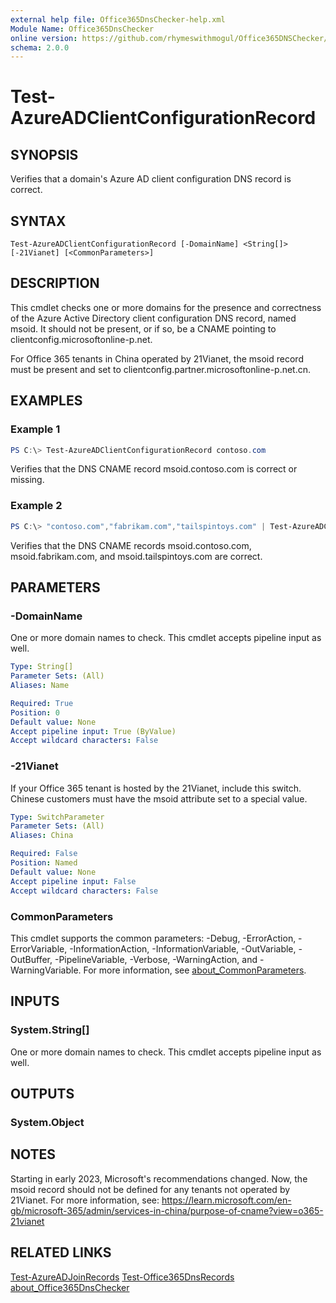 ```yaml
---
external help file: Office365DnsChecker-help.xml
Module Name: Office365DnsChecker
online version: https://github.com/rhymeswithmogul/Office365DNSChecker/blob/master/man/en-US/Test-AzureADClientConfigurationRecord.md
schema: 2.0.0
---
```


# Test-AzureADClientConfigurationRecord

## SYNOPSIS
Verifies that a domain's Azure AD client configuration DNS record is correct.

## SYNTAX

```
Test-AzureADClientConfigurationRecord [-DomainName] <String[]> [-21Vianet] [<CommonParameters>]
```

## DESCRIPTION
This cmdlet checks one or more domains for the presence and correctness of the Azure Active Directory client configuration DNS record, named msoid.  It should not be present, or if so, be a CNAME pointing to clientconfig.microsoftonline-p.net.

For Office 365 tenants in China operated by 21Vianet, the msoid record must be present and set to clientconfig.partner.microsoftonline-p.net.cn.

## EXAMPLES

### Example 1
```powershell
PS C:\> Test-AzureADClientConfigurationRecord contoso.com
```

Verifies that the DNS CNAME record msoid.contoso.com is correct or missing.

### Example 2
```powershell
PS C:\> "contoso.com","fabrikam.com","tailspintoys.com" | Test-AzureADClientConfigurationRecord
```

Verifies that the DNS CNAME records msoid.contoso.com, msoid.fabrikam.com, and msoid.tailspintoys.com are correct.

## PARAMETERS

### -DomainName
One or more domain names to check.  This cmdlet accepts pipeline input as well.

```yaml
Type: String[]
Parameter Sets: (All)
Aliases: Name

Required: True
Position: 0
Default value: None
Accept pipeline input: True (ByValue)
Accept wildcard characters: False
```

### -21Vianet
If your Office 365 tenant is hosted by the 21Vianet, include this switch.  Chinese customers must have the msoid attribute set to a special value.

```yaml
Type: SwitchParameter
Parameter Sets: (All)
Aliases: China

Required: False
Position: Named
Default value: None
Accept pipeline input: False
Accept wildcard characters: False
```

### CommonParameters
This cmdlet supports the common parameters: -Debug, -ErrorAction, -ErrorVariable, -InformationAction, -InformationVariable, -OutVariable, -OutBuffer, -PipelineVariable, -Verbose, -WarningAction, and -WarningVariable. For more information, see [about_CommonParameters](http://go.microsoft.com/fwlink/?LinkID=113216).

## INPUTS

### System.String[]
One or more domain names to check.  This cmdlet accepts pipeline input as well.

## OUTPUTS

### System.Object

## NOTES
Starting in early 2023, Microsoft's recommendations changed.  Now, the msoid record should not be defined for any tenants not operated by 21Vianet.  For more information, see:
https://learn.microsoft.com/en-gb/microsoft-365/admin/services-in-china/purpose-of-cname?view=o365-21vianet

## RELATED LINKS

[Test-AzureADJoinRecords]()
[Test-Office365DnsRecords]()
[about_Office365DnsChecker]()
